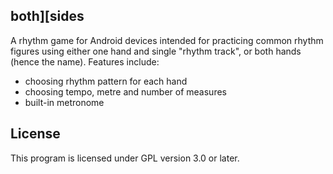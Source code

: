 ## both][sides
A rhythm game for Android devices intended for practicing common rhythm figures using either one hand and single "rhythm track", or both hands (hence the name). Features include:
- choosing rhythm pattern for each hand
- choosing tempo, metre and number of measures
- built-in metronome

## License
This program is licensed under GPL version 3.0 or later.